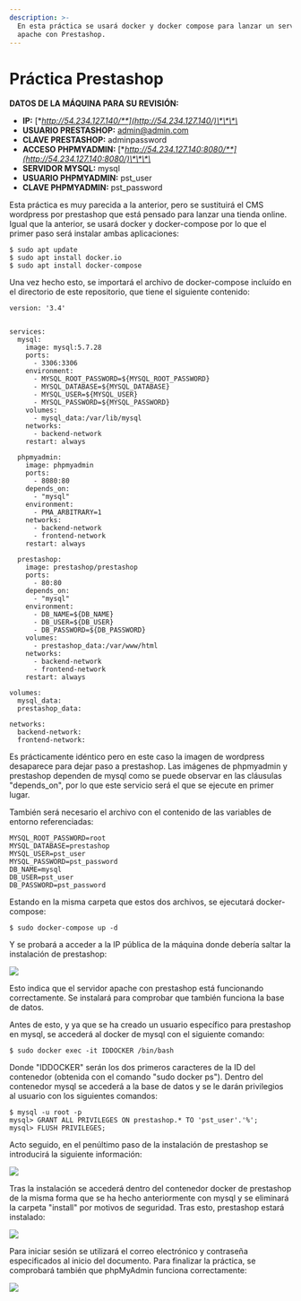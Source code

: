 ```yaml
---
description: >-
  En esta práctica se usará docker y docker compose para lanzar un servidor
  apache con Prestashop.
---
```


# Práctica Prestashop

**DATOS DE LA MÁQUINA PARA SU REVISIÓN:**

* **IP:** [**http://54.234.127.140/**](http://54.234.127.140/)\*\*\*\*
* **USUARIO PRESTASHOP:** admin@admin.com
* **CLAVE PRESTASHOP:** adminpassword
* **ACCESO PHPMYADMIN:** [**http://54.234.127.140:8080/**](http://54.234.127.140:8080/)\*\*\*\*
* **SERVIDOR MYSQL:** mysql
* **USUARIO PHPMYADMIN:** pst\_user
* **CLAVE PHPMYADMIN:** pst\_password

Esta práctica es muy parecida a la anterior, pero se sustituirá el CMS wordpress por prestashop que está pensado para lanzar una tienda online. Igual que la anterior, se usará docker y docker-compose por lo que el primer paso será instalar ambas aplicaciones:

```text
$ sudo apt update
$ sudo apt install docker.io
$ sudo apt install docker-compose
```

Una vez hecho esto, se importará el archivo de docker-compose incluído en el directorio de este repositorio, que tiene el siguiente contenido:

```text
version: '3.4'


services:
  mysql:
    image: mysql:5.7.28
    ports: 
      - 3306:3306
    environment: 
      - MYSQL_ROOT_PASSWORD=${MYSQL_ROOT_PASSWORD}
      - MYSQL_DATABASE=${MYSQL_DATABASE}
      - MYSQL_USER=${MYSQL_USER}
      - MYSQL_PASSWORD=${MYSQL_PASSWORD}
    volumes: 
      - mysql_data:/var/lib/mysql
    networks:
      - backend-network
    restart: always

  phpmyadmin:
    image: phpmyadmin
    ports:
      - 8080:80
    depends_on:
      - "mysql"
    environment: 
      - PMA_ARBITRARY=1
    networks:
      - backend-network
      - frontend-network
    restart: always

  prestashop:
    image: prestashop/prestashop
    ports: 
      - 80:80
    depends_on:
      - "mysql"
    environment: 
      - DB_NAME=${DB_NAME}
      - DB_USER=${DB_USER}
      - DB_PASSWORD=${DB_PASSWORD}
    volumes:
      - prestashop_data:/var/www/html
    networks:
      - backend-network
      - frontend-network
    restart: always

volumes:
  mysql_data:
  prestashop_data:

networks:
  backend-network:
  frontend-network:
```

Es prácticamente idéntico pero en este caso la imagen de wordpress desaparece para dejar paso a prestashop. Las imágenes de phpmyadmin y prestashop dependen de mysql como se puede observar en las cláusulas "depends\_on", por lo que este servicio será el que se ejecute en primer lugar.

También será necesario el archivo con el contenido de las variables de entorno referenciadas:

```text
MYSQL_ROOT_PASSWORD=root
MYSQL_DATABASE=prestashop
MYSQL_USER=pst_user
MYSQL_PASSWORD=pst_password
DB_NAME=mysql
DB_USER=pst_user
DB_PASSWORD=pst_password
```

Estando en la misma carpeta que estos dos archivos, se ejecutará docker-compose:

```text
$ sudo docker-compose up -d
```

Y se probará a acceder a la IP pública de la máquina donde debería saltar la instalación de prestashop:

![](../.gitbook/assets/image%20%2828%29.png)

Esto indica que el servidor apache con prestashop está funcionando correctamente. Se instalará para comprobar que también funciona la base de datos.

Antes de esto, y ya que se ha creado un usuario específico para prestashop en mysql, se accederá al docker de mysql con el siguiente comando:

```text
$ sudo docker exec -it IDDOCKER /bin/bash
```

Donde "IDDOCKER" serán los dos primeros caracteres de la ID del contenedor \(obtenida con el comando "sudo docker ps"\). Dentro del contenedor mysql se accederá a la base de datos y se le darán privilegios al usuario con los siguientes comandos:

```text
$ mysql -u root -p
mysql> GRANT ALL PRIVILEGES ON prestashop.* TO 'pst_user'.'%';
mysql> FLUSH PRIVILEGES;
```

Acto seguido, en el penúltimo paso de la instalación de prestashop se introducirá la siguiente información:

![](../.gitbook/assets/image%20%2823%29.png)

Tras la instalación se accederá dentro del contenedor docker de prestashop de la misma forma que se ha hecho anteriormente con mysql y se eliminará la carpeta "install" por motivos de seguridad. Tras esto, prestashop estará instalado:

![](../.gitbook/assets/image%20%2825%29.png)

Para iniciar sesión se utilizará el correo electrónico y contraseña especificados al inicio del documento. Para finalizar la práctica, se comprobará también que phpMyAdmin funciona correctamente:

![](../.gitbook/assets/image%20%2830%29.png)

